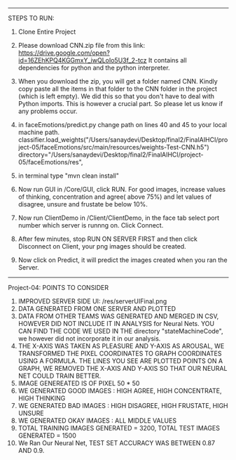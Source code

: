 --------------------------------------------------------------------------------
STEPS TO RUN:
1. Clone Entire Project
2. Please download CNN.zip file from this link:  https://drive.google.com/open?id=16ZEhKPQ4KGGmxY_iwQLoIo5U3f_2-tcz
It contains all dependencies for python and the python interpreter. 
3. When you download the zip, you will get a folder named CNN. Kindly copy paste all the items in that folder to the CNN folder in the project (which is left empty). We did this so that you don't have to deal with Python imports. This is however a crucial part. So please let us know if any problems occur. 
4. in faceEmotions/predict.py change path on lines 40 and 45 to your local machine path. 
classifier.load_weights("/Users/sanaydevi/Desktop/final2/FinalAIHCI/project-05/faceEmotions/src/main/resources/weights-Test-CNN.h5")
directory="/Users/sanaydevi/Desktop/final2/FinalAIHCI/project-05/faceEmotions/res",

5. in terminal type "mvn clean install"
6. Now run GUI in /Core/GUI, click RUN. For good images, increase values of thinking, concentration and agree( above 75%) and
 let values of disagree, unsure and frustate be below 10%.
7. Now run ClientDemo in /Client/ClientDemo, in the face tab select port number which server is runnng on. Click Connect.
8. After few minutes, stop RUN ON SERVER FIRST and then click Disconnect on Client, your png images should be created.
9. Now click on Predict, it will predict the images created when you ran the Server.


_____________________________________________________________________________________________________

Project-04: POINTS TO CONSIDER
1. IMPROVED SERVER SIDE UI: /res/serverUIFinal.png
2. DATA GENERATED FROM ONE SERVER AND PLOTTED
3. DATA FROM OTHER TEAMS WAS GENERATED AND MERGED IN CSV, HOWEVER DID NOT INCLUDE IT IN ANALYSIS for Neural Nets. YOU CAN FIND THE CODE WE USED IN THE directory "stateMachineCode", we however did not incorporate it in our analysis.
3. THE X-AXIS WAS TAKEN AS PLEASURE AND Y-AXIS AS AROUSAL, WE TRANSFORMED THE PIXEL COORDINATES TO GRAPH COORDINATES
USING A FORMULA. THE LINES YOU SEE ARE PLOTTED POINTS ON A GRAPH, WE REMOVED THE X-AXIS AND Y-AXIS SO THAT OUR NEURAL NET COULD TRAIN BETTER.
4. IMAGE GENEREATED IS OF PIXEL 50 * 50
5. WE GENERATED GOOD IMAGES : HIGH AGREE, HIGH CONCENTRATE, HIGH THINKING
6. WE GENERATED BAD IMAGES : HIGH DISAGREE, HIGH FRUSTATE, HIGH UNSURE
7. WE GENERATED OKAY IMAGES : ALL MIDDLE VALUES
8. TOTAL TRAINING IMAGES GENERATED = 3200, TOTAL TEST IMAGES GENERATED = 1500
10. We Ran Our Neural Net, TEST SET ACCURACY WAS BETWEEN 0.87 AND 0.9.

